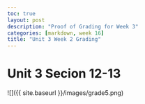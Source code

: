 ```yaml
---
toc: true
layout: post
description: "Proof of Grading for Week 3"
categories: [markdown, week 16]
title: "Unit 3 Week 2 Grading"
---
```


# Unit 3 Secion 12-13
![]({{ site.baseurl }}/images/grade5.png)